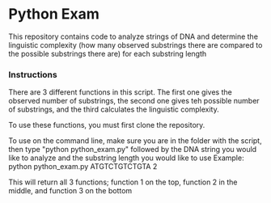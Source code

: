 # Python Exam
This repository contains code to analyze strings of DNA and determine the linguistic complexity (how many observed substrings there are compared to the possible substrings there are) for each substring length

### Instructions
There are 3 different functions in this script. The first one gives the observed number of substrings, the second one gives teh possible number of substrings, and the third calculates the linguistic complexity.

To use these functions, you must first clone the repository.

To use on the command line, make sure you are in the folder with the script, then type "python python_exam.py" followed by the DNA string you would like to analyze and the substring length you would like to use
Example:
    python python_exam.py ATGTCTGTCTGTA 2

This will return all 3 functions; function 1 on the top, function 2 in the middle, and function 3 on the bottom
